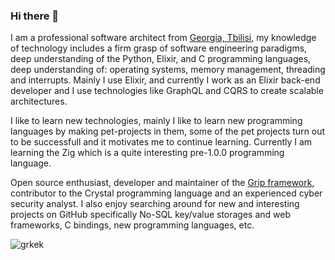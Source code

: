 ### Hi there 👋

I am a professional software architect from [Georgia, Tbilisi](https://en.wikipedia.org/wiki/Tbilisi), my knowledge of technology includes a firm grasp of software engineering paradigms, deep understanding of the Python, Elixir, and C programming languages, deep understanding of: operating systems, memory management, threading and interrupts. Mainly I use Elixir, and currently I work as an Elixir back-end developer and I use technologies like GraphQL and CQRS to create scalable architectures.

I like to learn new technologies, mainly I like to learn new programming languages by making pet-projects in them, some of the pet projects turn out to be successfull and it motivates me to continue learning. Currently I am learning the Zig which is a quite interesting pre-1.0.0 programming language.

Open source enthusiast, developer and maintainer of the [Grip framework](https://github.com/grip-framework/grip), contributor to the Crystal programming language and an experienced cyber security analyst. I also enjoy searching around for new and interesting projects on GitHub specifically No-SQL key/value storages and web frameworks, C bindings, new programming languages, etc.

<p align="left"><img src="https://komarev.com/ghpvc/?username=grkek&label=Profile Views&color=000000&style=flat" alt="grkek" /></p>

